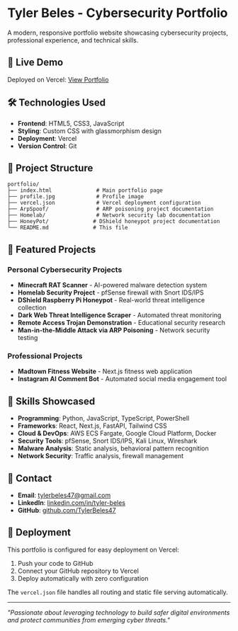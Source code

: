 # Tyler Beles - Cybersecurity Portfolio

A modern, responsive portfolio website showcasing cybersecurity projects, professional experience, and technical skills.

## 🚀 Live Demo

Deployed on Vercel: [View Portfolio](https://tyler-beles-github-io-tdtc.vercel.app/)

## 🛠️ Technologies Used

- **Frontend**: HTML5, CSS3, JavaScript
- **Styling**: Custom CSS with glassmorphism design
- **Deployment**: Vercel
- **Version Control**: Git

## 📁 Project Structure

```
portfolio/
├── index.html              # Main portfolio page
├── profile.jpg             # Profile image
├── vercel.json             # Vercel deployment configuration
├── ArpSpoof/               # ARP poisoning project documentation
├── Homelab/                # Network security lab documentation
├── HoneyPot/              # DShield honeypot project documentation
└── README.md              # This file
```

## 🔐 Featured Projects

### Personal Cybersecurity Projects
- **Minecraft RAT Scanner** - AI-powered malware detection system
- **Homelab Security Project** - pfSense firewall with Snort IDS/IPS
- **DShield Raspberry Pi Honeypot** - Real-world threat intelligence collection
- **Dark Web Threat Intelligence Scraper** - Automated threat monitoring
- **Remote Access Trojan Demonstration** - Educational security research
- **Man-in-the-Middle Attack via ARP Poisoning** - Network security testing

### Professional Projects
- **Madtown Fitness Website** - Next.js fitness web application
- **Instagram AI Comment Bot** - Automated social media engagement tool

## 🎯 Skills Showcased

- **Programming**: Python, JavaScript, TypeScript, PowerShell
- **Frameworks**: React, Next.js, FastAPI, Tailwind CSS
- **Cloud & DevOps**: AWS ECS Fargate, Google Cloud Platform, Docker
- **Security Tools**: pfSense, Snort IDS/IPS, Kali Linux, Wireshark
- **Malware Analysis**: Static analysis, behavioral pattern recognition
- **Network Security**: Traffic analysis, firewall management

## 📧 Contact

- **Email**: tylerbeles47@gmail.com
- **LinkedIn**: [linkedin.com/in/tyler-beles](https://www.linkedin.com/in/tyler-beles)
- **GitHub**: [github.com/TylerBeles47](https://github.com/TylerBeles47)

## 🚀 Deployment

This portfolio is configured for easy deployment on Vercel:

1. Push your code to GitHub
2. Connect your GitHub repository to Vercel
3. Deploy automatically with zero configuration

The `vercel.json` file handles all routing and static file serving automatically.

---

*"Passionate about leveraging technology to build safer digital environments and protect communities from emerging cyber threats."*